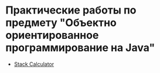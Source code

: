 # Практические работы по предмету "Объектно ориентированное программирование на Java"

* [Stack Calculator](StackCalculator)
